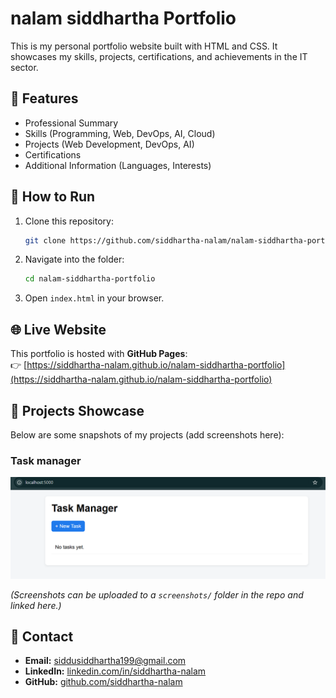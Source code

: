 # nalam siddhartha Portfolio

This is my personal portfolio website built with HTML and CSS. It showcases my skills, projects, certifications, and achievements in the IT sector.

## 🚀 Features
- Professional Summary
- Skills (Programming, Web, DevOps, AI, Cloud)
- Projects (Web Development, DevOps, AI)
- Certifications
- Additional Information (Languages, Interests)

## 📂 How to Run
1. Clone this repository:
   ```bash
   git clone https://github.com/siddhartha-nalam/nalam-siddhartha-portfolio.git
   ```
2. Navigate into the folder:
   ```bash
   cd nalam-siddhartha-portfolio
   ```
3. Open `index.html` in your browser.

## 🌐 Live Website
This portfolio is hosted with **GitHub Pages**:  
👉 [https://siddhartha-nalam.github.io/nalam-siddhartha-portfolio](https://siddhartha-nalam.github.io/nalam-siddhartha-portfolio)

## 📸 Projects Showcase
Below are some snapshots of my projects (add screenshots here):

### Task manager
![Project-Screenshot](screenshots/Taskmanager.png)

*(Screenshots can be uploaded to a `screenshots/` folder in the repo and linked here.)*

## 📧 Contact
- **Email:** siddusiddhartha199@gmail.com  
- **LinkedIn:** [linkedin.com/in/siddhartha-nalam](https://linkedin.com/in/siddhartha-nalam)  
- **GitHub:** [github.com/siddhartha-nalam](https://github.com/siddhartha-nalam)
